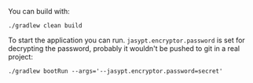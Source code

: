 You can build with:

`./gradlew clean build`

To start the application you can run. 
`jasypt.encryptor.password` is set for decrypting the password, probably it wouldn't be pushed to git in a real project:

`./gradlew bootRun --args='--jasypt.encryptor.password=secret'`
